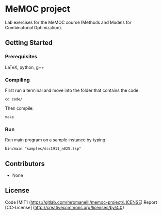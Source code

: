 # MeMOC project
Lab exercises for the MeMOC course (Methods and Models for Combinatorial Optimization).

## Getting Started
### Prerequisites
LaTeX, python, g++

### Compiling
First run a terminal and move into the folder that contains the code:
```
cd code/
```
Then compile:
```
make
```

### Run
Run main program on a sample instance by typing:
```
bin/main "samples/dcc1911_n025.tsp"
```

## Contributors
- None

## License
Code [MIT] (https://gitlab.com/mromanelli/memoc-project/LICENSE)
Report [CC-License] (http://creativecommons.org/licenses/by/4.0)
